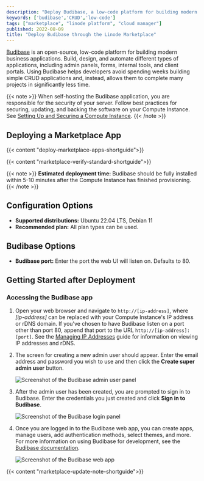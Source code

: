 ```yaml
---
description: "Deploy Budibase, a low-code platform for building modern business applications, on a Linode Compute Instance."
keywords: ['budibase','CRUD','low-code']
tags: ["marketplace", "linode platform", "cloud manager"]
published: 2022-08-09
title: "Deploy Budibase through the Linode Marketplace"
---
```


[Budibase](https://github.com/Budibase/budibase) is an open-source, low-code platform for building modern business applications. Build, design, and automate different types of applications, including admin panels, forms, internal tools, and client portals. Using Budibase helps developers avoid spending weeks building simple CRUD applications and, instead, allows them to complete many projects in significantly less time.

{{< note >}}
When self-hosting the Budibase application, you are responsible for the security of your server. Follow best practices for securing, updating, and backing the software on your Compute Instance. See [Setting Up and Securing a Compute Instance](/docs/products/compute/compute-instances/guides/set-up-and-secure/).
{{< /note >}}

## Deploying a Marketplace App

{{< content "deploy-marketplace-apps-shortguide">}}

{{< content "marketplace-verify-standard-shortguide">}}

{{< note >}}
**Estimated deployment time:** Budibase should be fully installed within 5-10 minutes after the Compute Instance has finished provisioning.
{{< /note >}}

## Configuration Options

- **Supported distributions:** Ubuntu 22.04 LTS, Debian 11
- **Recommended plan:** All plan types can be used.

## Budibase Options

- **Budibase port:** Enter the port the web UI will listen on. Defaults to 80.

## Getting Started after Deployment

### Accessing the Budibase app

1. Open your web browser and navigate to `http://[ip-address]`, where *[ip-address]* can be replaced with your Compute Instance's IP address or rDNS domain. If you've chosen to have Budibase listen on a port other than port 80, append that port to the URL `http://[ip-address]:[port]`. See the [Managing IP Addresses](/docs/products/compute/compute-instances/guides/manage-ip-addresses/) guide for information on viewing IP addresses and rDNS.

1. The screen for creating a new admin user should appear. Enter the email address and password you wish to use and then click the **Create super admin user** button.

    ![Screenshot of the Budibase admin user panel](budibase-admin.jpg)

1. After the admin user has been created, you are prompted to sign in to Budibase. Enter the credentials you just created and click **Sign in to Budibase**.

    ![Screenshot of the Budibase login panel](budibase-login.jpg)

1. Once you are logged in to the Budibase web app, you can create apps, manage users, add authentication methods, select themes, and more. For more information on using Budibase for development, see the [Budibase documentation](https://docs.budibase.com/docs).

    ![Screenshot of the Budibase web app](Budibase-webapp.jpg)

{{< content "marketplace-update-note-shortguide">}}
